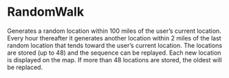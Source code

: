 # RandomWalk
Generates a random location within 100 miles of the user’s current location. Every hour thereafter it generates another location within 2 miles of the last random location that tends toward the user’s current location. The locations are stored (up to 48) and the sequence can be replayed. Each new location is displayed on the map. If more than 48 locations are stored, the oldest will be replaced.
